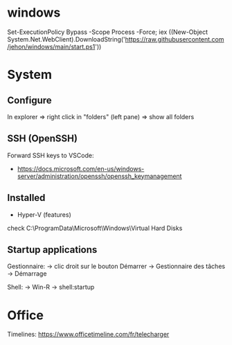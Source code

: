 # windows

Set-ExecutionPolicy Bypass -Scope Process -Force; iex ((New-Object System.Net.WebClient).DownloadString('https://raw.githubusercontent.com/jehon/windows/main/start.ps1'))

# System

## Configure

In explorer => right click in "folders" (left pane) => show all folders

## SSH (OpenSSH)

Forward SSH keys to VSCode:

- https://docs.microsoft.com/en-us/windows-server/administration/openssh/openssh_keymanagement

## Installed

- Hyper-V (features)

check C:\ProgramData\Microsoft\Windows\Virtual Hard Disks

## Startup applications

Gestionnaire:
-> clic droit sur le bouton Démarrer
-> Gestionnaire des tâches
-> Démarrage

Shell:
-> Win-R -> shell:startup

# Office

Timelines: https://www.officetimeline.com/fr/telecharger
